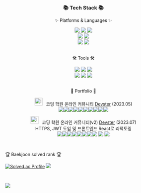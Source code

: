 <div align=center>
	<h3>📚 Tech Stack 📚</h3>
	<p>✨ Platforms & Languages ✨</p>
</div>
<div align="center">
	<img src="https://img.shields.io/badge/Java-007396?style=flat&logo=java&logoColor=white" />
	<img src="https://img.shields.io/badge/JavaScript-F7DF1E?style=flat&logo=JavaScript&logoColor=white" />
	<img src="https://img.shields.io/badge/jQuery-0769AD?style=flat&logo=jQuery&logoColor=white" />
	<br>
	<img src="https://img.shields.io/badge/Spring-6DB33F?style=flat&logo=Spring&logoColor=white" />
	<img src="https://img.shields.io/badge/Mybatis-000000?style=flat&logo=MyBatis&logoColor=white" />
	<br>
	<img src="https://img.shields.io/badge/MySQL-4479A1?style=flat&logo=MySQL&logoColor=white" />
	<img src="https://img.shields.io/badge/Linux-FCC624?style=flat&logo=Linux&logoColor=white" />
</div>
<br>
<div align=center>
	<p>🛠 Tools 🛠</p>
</div>
<div align=center>
	<img src="https://img.shields.io/badge/Eclipse%20IDE-2C2255?style=flat&logo=EclipseIDE&logoColor=white" />
	<img src="https://img.shields.io/badge/Visual%20Studio%20Code-007ACC?style=flat&logo=VisualStudioCode&logoColor=white" />
	<img src="https://img.shields.io/badge/InteliJ-0769AD?style=flat&logo=intellijidea&logoColor=white" />
	<br>
	<img src="https://img.shields.io/badge/Tomcat-F8DC75?style=flat&logo=ApacheTomcat&logoColor=white" />
	<img src="https://img.shields.io/badge/AWS-232F3E?style=flat&logo=AmazonAWS&logoColor=white" />
	<img src="https://img.shields.io/badge/Git-181717?style=flat&logo=Git&logoColor=white" />
</div>
<br>
<div align=center>
	<p>🎨 Portfolio 🎨</p>
</div>
<div align=center>
	<a href="https://imgbb.com/"><img src="https://i.ibb.co/XjWN1c1/logoimage.png" alt="logoimage" border="0" height="25"></a> &nbsp; 코딩 학원 온라인 커뮤니티 <a href="https://github.com/kddongkyu/bit701-four-semi">Devster</a> (2023.05)<br><img src="https://img.shields.io/badge/spring-%236DB33F.svg?&style=for-the-badge&logo=spring&logoColor=white" /><img src="https://img.shields.io/badge/mysql-%234479A1.svg?&style=for-the-badge&logo=mysql&logoColor=white" /><img src="https://img.shields.io/badge/naver-%2303C75A.svg?&style=for-the-badge&logo=naver&logoColor=white" /><img src="https://img.shields.io/badge/java-%23007396.svg?&style=for-the-badge&logo=java&logoColor=white" /><img src="https://img.shields.io/badge/bootstrap-%237952B3.svg?&style=for-the-badge&logo=bootstrap&logoColor=white" /><img src="https://img.shields.io/badge/python-3670A0?style=for-the-badge&logo=python&logoColor=ffdd54" /><img src="https://img.shields.io/badge/docker-%230db7ed.svg?style=for-the-badge&logo=docker&logoColor=white" /><img src="https://img.shields.io/badge/jenkins-%232C5263.svg?style=for-the-badge&logo=jenkins&logoColor=white" /><img src="https://img.shields.io/badge/git-%23F05033.svg?style=for-the-badge&logo=git&logoColor=white" /><img src="https://img.shields.io/badge/Notion-%23000000.svg?style=for-the-badge&logo=notion&logoColor=white" />

<br>

<a href="https://imgbb.com/"><img src="https://i.ibb.co/XjWN1c1/logoimage.png" alt="logoimage" border="0" height="25"></a> &nbsp; 코딩 학원 온라인 커뮤니티(v2)
<a href="https://github.com/kddongkyu/Devster-final">Devster</a> (2023.07)
<br>
HTTPS, JWT 도입 및 프론트엔드 React로 리팩토링 
<br><img src="https://img.shields.io/badge/spring-%236DB33F.svg?&style=for-the-badge&logo=spring&logoColor=white" /><img src="https://img.shields.io/badge/mysql-%234479A1.svg?&style=for-the-badge&logo=mysql&logoColor=white" /><img src="https://img.shields.io/badge/naver-%2303C75A.svg?&style=for-the-badge&logo=naver&logoColor=white" /><img src="https://img.shields.io/badge/java-%23007396.svg?&style=for-the-badge&logo=java&logoColor=white" /><img src="https://img.shields.io/badge/python-3670A0?style=for-the-badge&logo=python&logoColor=ffdd54" /><img src="https://img.shields.io/badge/docker-%230db7ed.svg?style=for-the-badge&logo=docker&logoColor=white" /><img src="https://img.shields.io/badge/jenkins-%232C5263.svg?style=for-the-badge&logo=jenkins&logoColor=white" /><img src="https://img.shields.io/badge/git-%23F05033.svg?style=for-the-badge&logo=git&logoColor=white" />
<img src="https://img.shields.io/badge/react-%2320232a.svg?style=for-the-badge&logo=react&logoColor=%2361DAFB"/>
<img src="https://img.shields.io/badge/docker-%230db7ed.svg?style=for-the-badge&logo=docker&logoColor=white"/>
	<br>
</div>
<br>
<p>🏆 Baekjoon solved rank 🏆</p>
	
[![Solved.ac Profile](http://mazassumnida.wtf/api/v2/generate_badge?boj=kdk95)](https://solved.ac/kdk95)
<img src="http://mazandi.herokuapp.com/api?handle=kdk95&theme=warm"/>
</div>
<br>

![](./profile-3d-contrib/profile-season-animate.svg)
